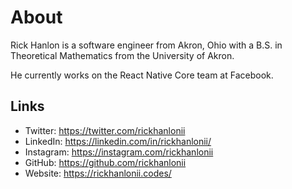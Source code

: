 # About

Rick Hanlon is a software engineer from Akron, Ohio with a B.S. in Theoretical Mathematics from the University of Akron.

He currently works on the React Native Core team at Facebook.

## Links
- Twitter: https://twitter.com/rickhanlonii
- LinkedIn: https://linkedin.com/in/rickhanlonii/
- Instagram: https://instagram.com/rickhanlonii
- GitHub: https://github.com/rickhanlonii
- Website: https://rickhanlonii.codes/ 
